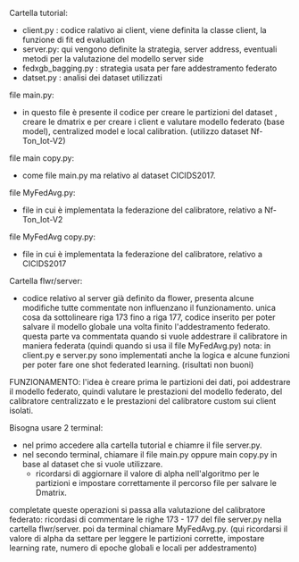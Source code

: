 Cartella tutorial: 
  - client.py :  codice ralativo ai client, viene definita la classe client, la funzione di fit ed evaluation
  - server.py: qui vengono definite la strategia, server address, eventuali metodi per la valutazione del modello server side
  - fedxgb_bagging.py : strategia usata per fare addestramento federato
  - datset.py : analisi dei dataset utilizzati
    
file main.py:
  - in questo file è presente il codice per creare le partizioni del dataset , creare le dmatrix e per creare i client e valutare modello federato (base model),          centralized model e local calibration. (utilizzo dataset Nf-Ton_Iot-V2)
    
file main copy.py:
  - come file main.py ma relativo al dataset CICIDS2017.

file MyFedAvg.py:
  - file in cui è implementata la federazione del calibratore, relativo a Nf-Ton_Iot-V2

file MyFedAvg copy.py:
  - file in cui è implementata la federazione del calibratore, relativo a CICIDS2017

Cartella flwr/server:
  - codice relativo al server già definito da flower, presenta alcune modifiche tutte commentate non influenzano il funzionamento. unica cosa da sottolineare riga         173 fino a riga 177, codice inserito per poter salvare il modello globale una volta finito l'addestramento federato. questa parte va commentata quando si vuole       addestrare il calibratore in maniera federata (quindi quando si usa il file MyFedAvg.py)
nota:
  in client.py e server.py sono implementati anche la logica e alcune funzioni per poter fare one shot federated learning. (risultati non buoni)



FUNZIONAMENTO:
l'idea è creare prima le partizioni dei dati, poi addestrare il modello federato, quindi valutare le prestazioni del modello federato, del calibratore centralizzato e le prestazioni del calibratore custom sui client isolati. 

Bisogna usare 2 terminal: 
  -  nel primo accedere alla cartella tutorial e chiamre il file server.py.
  -  nel secondo terminal, chiamare il file main.py oppure main copy.py in base al dataset che si vuole utilizzare.
      - ricordarsi di aggiornare il valore di alpha nell'algoritmo per le partizioni e impostare correttamente il percorso file per salvare le Dmatrix.

completate queste operazioni si passa alla valutazione del calibratore federato:
ricordasi di commentare le righe 173 - 177 del file server.py nella cartella flwr/server. poi da terminal chiamare MyFedAvg.py. 
  (qui ricordarsi il valore di alpha da settare per leggere le partizioni corrette, impostare learning rate, numero di epoche globali e locali per addestramento)
